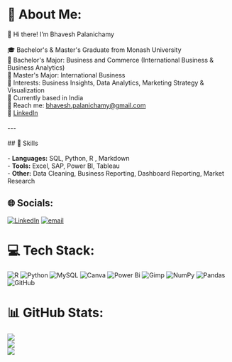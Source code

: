 # 💫 About Me:
👋 Hi there! I’m Bhavesh Palanichamy<br><br>🎓 Bachelor's & Master's Graduate from Monash University <br>📘 Bachelor's Major: Business and Commerce (International Business & Business Analytics) <br>📗 Master's Major: International Business<br>🧠 Interests: Business Insights, Data Analytics, Marketing Strategy & Visualization<br>📍 Currently based in India<br>📧 Reach me: bhavesh.palanichamy@gmail.com <br>🔗 [LinkedIn](www.linkedin.com/in/bhavesh-palanichamy)<br><br>---<br><br>## 🔧 Skills<br><br>- **Languages:** SQL, Python, R , Markdown  <br>- **Tools:** Excel, SAP, Power BI, Tableau  <br>- **Other:** Data Cleaning, Business Reporting, Dashboard Reporting, Market Research


## 🌐 Socials:
[![LinkedIn](https://img.shields.io/badge/LinkedIn-%230077B5.svg?logo=linkedin&logoColor=white)](https://linkedin.com/in/www.lLinkedin.com/in/bhavesh-palanichamy) [![email](https://img.shields.io/badge/Email-D14836?logo=gmail&logoColor=white)](mailto:bhavesh.palanichamy@gmail.com) 

# 💻 Tech Stack:
![R](https://img.shields.io/badge/r-%23276DC3.svg?style=for-the-badge&logo=r&logoColor=white) ![Python](https://img.shields.io/badge/python-3670A0?style=for-the-badge&logo=python&logoColor=ffdd54) ![MySQL](https://img.shields.io/badge/mysql-4479A1.svg?style=for-the-badge&logo=mysql&logoColor=white) ![Canva](https://img.shields.io/badge/Canva-%2300C4CC.svg?style=for-the-badge&logo=Canva&logoColor=white) ![Power Bi](https://img.shields.io/badge/power_bi-F2C811?style=for-the-badge&logo=powerbi&logoColor=black) ![Gimp](https://img.shields.io/badge/Gimp-657D8B?style=for-the-badge&logo=gimp&logoColor=FFFFFF) ![NumPy](https://img.shields.io/badge/numpy-%23013243.svg?style=for-the-badge&logo=numpy&logoColor=white) ![Pandas](https://img.shields.io/badge/pandas-%23150458.svg?style=for-the-badge&logo=pandas&logoColor=white) ![GitHub](https://img.shields.io/badge/github-%23121011.svg?style=for-the-badge&logo=github&logoColor=white)
# 📊 GitHub Stats:
![](https://github-readme-stats.vercel.app/api?username=Veshy25&theme=transparent&hide_border=true&include_all_commits=false&count_private=false)<br/>
![](https://nirzak-streak-stats.vercel.app/?user=Veshy25&theme=transparent&hide_border=true)<br/>
![](https://github-readme-stats.vercel.app/api/top-langs/?username=Veshy25&theme=transparent&hide_border=true&include_all_commits=false&count_private=false&layout=compact)


